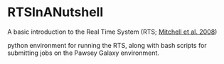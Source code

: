 # RTSInANutshell
A basic introduction to the Real Time System (RTS; [Mitchell et al. 2008](http://adsabs.harvard.edu/abs/2008ISTSP...2..707M))

python environment for running the RTS, along with bash scripts for submitting jobs on the Pawsey Galaxy environment.
